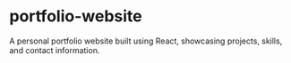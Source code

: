 # portfolio-website
A personal portfolio website built using React, showcasing projects, skills, and contact information.

